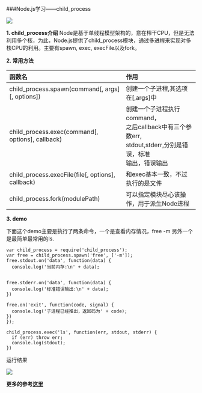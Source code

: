 ###Node.js学习——child_process

![](http://7tebxh.com1.z0.glb.clouddn.com/node_childprocess.jpg)

**1. child_process介绍**
Node是基于单线程模型架构的，意在榨干CPU，但是无法利用多个核，为此，Node.js提供了child_process模块，通过多进程来实现对多核CPU的利用。主要有spawn, exec, execFile以及fork。

**2. 常用方法**

|函数名|作用|
|:----|:-------|
|child_process.spawn(command[, args][, options])|创建一个子进程,其选项在[,args]中|
|child_process.exec(command[, options], callback)|创建一个子进程执行command，<br>之后callback中有三个参数err, <br> stdout,stderr,分别是错误，标准<br>输出，错误输出|
|child_process.execFile(file[, options], callback)|和exec基本一致，不过执行的是文件|
|child_process.fork(modulePath)|可以指定模块尽心该操作，用于派生Node进程|

**3. demo**

下面这个demo主要是执行了两条命令，一个是查看内存情况，free -m 
另外一个是最简单最常用的ls.

```
var child_process = require('child_process');
var free = child_process.spawn('free', ['-m']);
free.stdout.on('data', function(data) {
  console.log('当前内存:\n' + data);


free.stderr.on('data', function(data) {
  console.log('标准错误输出:\n' + data);
})

free.on('exit', function(code, signal) {
  console.log('子进程已经推出，返回码为' + code);
})
});

child_process.exec('ls', function(err, stdout, stderr) {
  if (err) throw err;
  console.log(stdout);
})
```

运行结果

![](http://7tebxh.com1.z0.glb.clouddn.com/res_child_process.png)

**更多的参考[这里](https://nodejs.org/api/child_process.html)**


